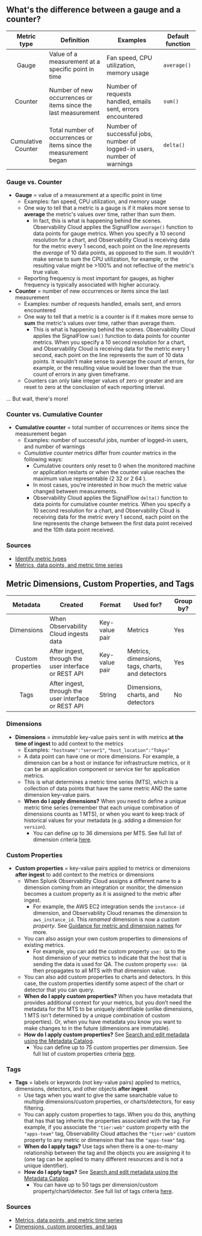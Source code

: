 ## What's the difference between a gauge and a counter?

| Metric type        | Definition                                                       | Examples                                                                 | Default function |
|:------------------:|------------------------------------------------------------------|--------------------------------------------------------------------------|------------------|
| Gauge              | Value of a measurement at a specific point in time               | Fan speed, CPU utilization, memory usage                                 | `average()`      |
| Counter            | Number of new occurrences or items since the last measurement    | Number of requests handled, emails sent, errors encountered              | `sum()`          |
| Cumulative Counter | Total number of occurrences or items since the measurement began | Number of successful jobs, number of logged-in users, number of warnings | `delta()`        |

### Gauge vs. Counter
- **Gauge** = value of a measurement at a specific point in time
	- Examples: fan speed, CPU utilization, and memory usage
	- One way to tell that a metric is a gauge is if it makes more sense to **average** the metric's values over time, rather than sum them.
		- In fact, this is what is happening behind the scenes. Observability Cloud applies the SignalFlow `average()` function to data points for gauge metrics. When you specify a 10 second resolution for a chart, and Observability Cloud is receiving data for the metric every 1 second, each point on the line represents the *average* of 10 data points, as opposed to the sum. It wouldn't make sense to sum the CPU utilization, for example, or the resulting value might be >100% and not reflective of the metric's true value.
	- Reporting frequency is most important for gauges, as higher frequency is typically associated with higher accuracy.
- **Counter** = number of new occurrences or items since the last measurement
	- Examples: number of requests handled, emails sent, and errors encountered
	- One way to tell that a metric is a counter is if it makes more sense to **sum** the metric's values over time, rather than average them.
		- This is what is happening behind the scenes. Observability Cloud applies the SignalFlow `sum()` function to data points for counter metrics. When you specify a 10 second resolution for a chart, and Observability Cloud is receiving data for the metric every 1 second, each point on the line represents the sum of 10 data points. It wouldn't make sense to average the count of errors, for example, or the resulting value would be lower than the true count of errors in any given timeframe.
	- Counters can only take integer values of zero or greater and are reset to zero at the conclusion of each reporting interval.

... But wait, there's more!

### Counter vs. Cumulative Counter
- **Cumulative counter** = total number of occurrences or items since the measurement began
	- Examples: number of successful jobs, number of logged-in users, and number of warnings
	- *Cumulative counter* metrics differ from *counter* metrics in the following ways:
		- Cumulative counters only reset to 0 when the monitored machine or application restarts or when the counter value reaches the maximum value representable (2 32 or 2 64 ).
		- In most cases, you’re interested in how much the metric value changed between measurements.
		- Observability Cloud applies the SignalFlow `delta()` function to data points for cumulative counter metrics. When you specify a 10 second resolution for a chart, and Observability Cloud is receiving data for the metric every 1 second, each point on the line represents the change between the first data point received and the 10th data point received.

### Sources
- [Identify metric types](https://docs.splunk.com/Observability/metrics-and-metadata/metric-types.html)
- [Metrics, data points, and metric time series](https://docs.splunk.com/observability/metrics-and-metadata/metrics.html)

## Metric Dimensions, Custom Properties, and Tags

| Metadata          | Created                                              | Format         | Used for?                                        | Group by? |
|:-----------------:|------------------------------------------------------|----------------|--------------------------------------------------|-----------|
| Dimensions        | When Observability Cloud ingests data                | Key-value pair | Metrics                                          | Yes       |
| Custom properties | After ingest, through the user interface or REST API | Key-value pair | Metrics, dimensions, tags, charts, and detectors | Yes       |
| Tags              | After ingest, through the user interface or REST API | String         | Dimensions, charts, and detectors                | No        |

### Dimensions
- **Dimensions** = *immutable* key-value pairs sent in with metrics **at the time of ingest** to add context to the metrics
	- Examples: `"hostname":"server1"`, `"host_location":"Tokyo"`
	- A data point can have one or more dimensions. For example, a dimension can be a host or instance for infrastructure metrics, or it can be an application component or service tier for application metrics.
	- This is what determines a metric time series (MTS), which is a collection of data points that have the same metric AND the same dimension key-value pairs.
	- **When do I apply dimensions?** When you need to define a unique metric time series (remember that each unique combination of dimensions counts as 1 MTS), or when you want to keep track of historical values for your metadata (e.g. adding a dimension for `version`).
		- You can define up to 36 dimensions per MTS. See full list of dimension criteria [here](https://docs.splunk.com/observability/metrics-and-metadata/metrics-dimensions-mts.html#dimensions-criteria).

### Custom Properties
- **Custom properties** = key-value pairs applied to metrics or dimensions **after ingest** to add context to the metrics or dimensions
	- When Splunk Observability Cloud assigns a different name to a dimension coming from an integration or monitor, the dimension becomes a custom property as it is assigned to the metric after ingest. 
		- For example, the AWS EC2 integration sends the `instance-id` dimension, and Observability Cloud renames the dimension to `aws_instance_id`. This *renamed* dimension is now a *custom property*. See [Guidance for metric and dimension names](https://docs.splunk.com/observability/metrics-and-metadata/metric-names.html) for more.
	- You can also assign your own custom properties to dimensions of existing metrics. 
		- For example, you can add the custom property `use: QA` to the host dimension of your metrics to indicate that the host that is sending the data is used for QA. The custom property `use: QA` then propagates to all MTS with that dimension value. 
	- You can also add custom properties to charts and detectors. In this case, the custom properties identify some aspect of the chart or detector that you can query.
	- **When do I apply custom properties?** When you have metadata that provides additional context for your metrics, but you don’t need the metadata for the MTS to be uniquely identifiable (unlike dimensions, 1 MTS isn't determined by a unique combination of custom properties). Or, when you have metadata you know you want to make changes to in the future (dimensions are immutable).
	- **How do I apply custom properties?** See [Search and edit metadata using the Metadata Catalog](https://docs.splunk.com/observability/metrics-and-metadata/metrics-finder-metadata-catalog.html#search-edit-metadata).
		- You can define up to 75 custom properties per dimension. See full list of custom properties criteria [here](https://docs.splunk.com/observability/metrics-and-metadata/metrics-dimensions-mts.html#custom-properties-criteria).

### Tags
- **Tags** = labels or keywords (not key-value pairs) applied to metrics, dimensions, detectors, and other objects **after ingest**
	- Use tags when you want to give the same searchable value to multiple dimensions/custom properties, or charts/detectors, for easy filtering.
	- You can apply custom properties to tags. When you do this, anything that has that tag inherits the properties associated with the tag. For example, if you associate the `"tier:web"` custom property with the `"apps-team"` tag, Observability Cloud attaches the `"tier:web"` custom property to any metric or dimension that has the `"apps-team"` tag. 
	- **When do I apply tags?** Use tags when there is a one-to-many relationship between the tag and the objects you are assigning it to (one tag can be applied to many different resources and is not a unique identifier).
	- **How do I apply tags?** See [Search and edit metadata using the Metadata Catalog](https://docs.splunk.com/observability/metrics-and-metadata/metrics-finder-metadata-catalog.html#search-edit-metadata).
		- You can have up to 50 tags per dimension/custom property/chart/detector. See full list of tags criteria [here](https://docs.splunk.com/observability/metrics-and-metadata/metrics-dimensions-mts.html#tags-criteria).

### Sources
- [Metrics, data points, and metric time series](https://docs.splunk.com/observability/metrics-and-metadata/metrics.html)
- [Dimensions, custom properties, and tags](https://docs.splunk.com/observability/metrics-and-metadata/metrics-dimensions-mts.html)